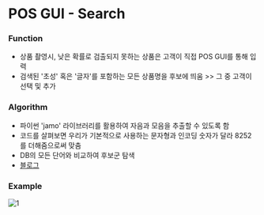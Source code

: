 # POS GUI - Search

### Function

* 상품 촬영시, 낮은 확률로 검출되지 못하는 상품은 고객이 직접 POS GUI를 통해 입력
* 검색된 '초성' 혹은 '글자'를 포함하는 모든 상품명을 후보에 띄움 >> 그 중 고객이 선택 및 추가  

### Algorithm
  * 파이썬 'jamo' 라이브러리를 활용하여 자음과 모음을 추출할 수 있도록 함
  * 코드를 살펴보면 우리가 기본적으로 사용하는 문자형과 인코딩 숫자가 달라 8252를 더해줌으로써 맞춤
  * DB의 모든 단어와 비교하여 후보군 탐색 
  * [블로그](https://smlee729.github.io/python/natural%20language%20processing/2015/12/29/korean-letter-processing-search.html)

### Example
![1](https://user-images.githubusercontent.com/32587029/144233739-f84f74e7-ea04-4087-9539-5b6f178bf0ed.JPG)

